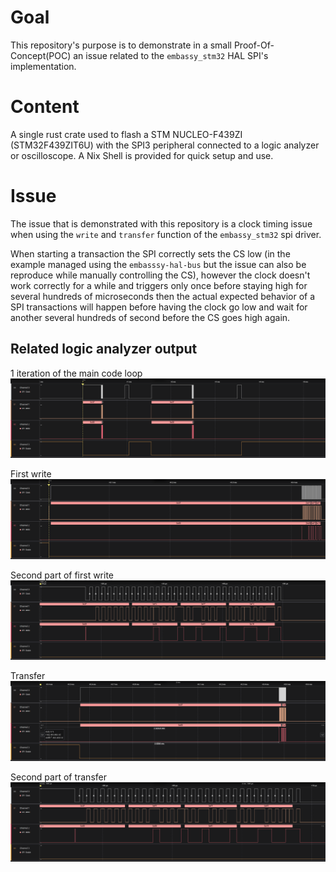 # Goal

This repository's purpose is to demonstrate in a small Proof-Of-Concept(POC) an issue related to the `embassy_stm32` HAL SPI's implementation.

# Content

A single rust crate used to flash a STM NUCLEO-F439ZI (STM32F439ZIT6U) with the SPI3 peripheral connected to a logic analyzer or oscilloscope.
A Nix Shell is provided for quick setup and use.

# Issue

The issue that is demonstrated with this repository is a clock timing issue when using the `write` and  `transfer` function of the `embassy_stm32` spi driver. 

When starting a transaction the SPI correctly sets the CS low (in the example managed using the `embasssy-hal-bus` but the issue can also be reproduce while manually controlling the CS), however the clock doesn't work correctly for a while and triggers only once before staying high for several hundreds of microseconds then the actual expected behavior of a SPI transactions will happen before having the clock go low and wait for another several hundreds of second before the CS goes high again.

## Related logic analyzer output

1 iteration of the main code loop
![1 iteration of the main code loop](./assets/images/one_iteration.png)

First write
![First write](./assets/images/first_write.png)

Second part of first write
![Second part of first write](./assets/images/second_part_of_first_write.png)

Transfer
![Transfer](./assets/images/transfer.png)

Second part of transfer
![Second part of transfer](./assets/images/second_part_of_transfer.png)